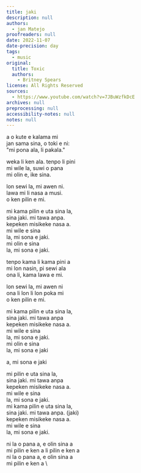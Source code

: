 ```yaml
---
title: jaki
description: null
authors:
  - jan Matejo
proofreaders: null
date: 2022-11-07
date-precision: day
tags:
  - music
original:
  title: Toxic
  authors:
    - Britney Spears
license: All Rights Reserved
sources:
  - https://www.youtube.com/watch?v=7JBuWzfkDcE
archives: null
preprocessing: null
accessibility-notes: null
notes: null
---
```


a o kute e kalama mi  \
jan sama sina, o toki e ni:   \
"mi pona ala, li pakala."

weka li ken ala. tenpo li pini  \
mi wile la, suwi o pana   \
mi olin e, ike sina.

lon sewi la, mi awen ni.  \
lawa mi li nasa a musi.  \
o ken pilin e mi.

mi kama pilin e uta sina la,  \
sina jaki. mi tawa anpa.  \
kepeken misikeke nasa a.  \
mi wile e sina  \
la, mi sona e jaki.  \
mi olin e sina   \
la, mi sona e jaki.

tenpo kama li kama pini a  \
mi lon nasin, pi sewi ala  \
ona li, kama lawa e mi.

lon sewi la, mi awen ni  \
ona li lon li lon poka mi  \
o ken pilin e mi.

mi kama pilin e uta sina la,  \
sina jaki. mi tawa anpa  \
kepeken misikeke nasa a.  \
mi wile e sina  \
la, mi sona e jaki.  \
mi olin e sina   \
la, mi sona e jaki

a, mi sona e jaki

mi pilin e uta sina la,  \
sina jaki. mi tawa anpa  \
kepeken misikeke nasa a.  \
mi wile e sina  \
la, mi sona e jaki.  \
mi kama pilin e uta sina la,  \
sina jaki. mi tawa anpa. (jaki)  \
kepeken misikeke nasa a.  \
mi wile e sina  \
la, mi sona e jaki.

ni la o pana a, e olin sina a  \
mi pilin e ken a li pilin e ken a  \
ni la o pana a, e olin sina a  \
mi pilin e ken a  \

